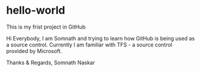 # hello-world
This is my frist project in GitHub

Hi Everybody,
I am Somnath and trying to learn how GitHub is being used as a source control. Currently I am familiar with TFS - a source control provided by Microsoft.

Thanks & Regards,
Somnath Naskar
